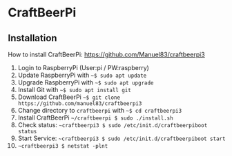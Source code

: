 # CraftBeerPi

## Installation
How to install CraftBeerPi: https://github.com/Manuel83/craftbeerpi3

1. Login to RaspberryPi (User:pi / PW:raspberry)
2. Update RaspberryPi with `~$ sudo apt update`
3. Upgrade RaspberryPi with `~$ sudo apt upgrade`
4. Install Git with `~$ sudo apt install git`
5. Download CraftBeerPi `~$ git clone https://github.com/manuel83/craftbeerpi3`
6. Change directory to `craftbeerpi` with `~$ cd craftbeerpi3`
7. Install CraftBeerPi `~/craftbeerpi $ sudo ./install.sh`
8. Check status: `~craftbeerpi3 $ sudo /etc/init.d/craftbeerpiboot status`
9. Start Service: `~craftbeerpi3 $ sudo /etc/init.d/craftbeerpiboot start`
10. `~craftbeerpi3 $ netstat -plnt`


  

